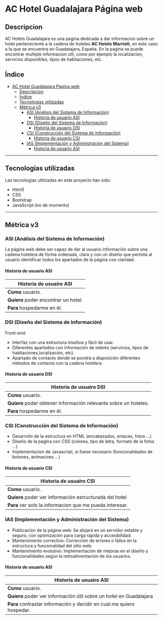 # AC Hotel Guadalajara Página web
## Descripcion
AC Hotels Guadalajara es una pagina dedicada a dar informacion sobre un hotel perteneciente a la cadena de hoteles **AC Hotels Marriott**, en este caso a la que se encuentra en Guadalajara, España. En la pagina se puede encontrar multiple informacion util, como por ejemplo la localizacion, servicios disponibles, tipos de habitaciones, etc.


## Índice
- [AC Hotel Guadalajara Página web](#ac-hotel-guadalajara-página-web)
  - [Descripcion](#descripcion)
  - [Índice](#índice)
  - [Tecnologías utilizadas](#tecnologías-utilizadas)
  - [Métrica v3](#métrica-v3)
    - [ASI (Análisis del Sistema de Información)](#asi-análisis-del-sistema-de-información)
      - [Historia de usuario ASI](#historia-de-usuario-asi)
    - [DSI (Diseño del Sistema de Información)](#dsi-diseño-del-sistema-de-información)
      - [Historia de usuario DSI](#historia-de-usuario-dsi)
    - [CSI (Construcción del Sistema de Información)](#csi-construcción-del-sistema-de-información)
      - [Historia de usuario CSI](#historia-de-usuario-csi)
    - [IAS (Implementación y Administración del Sistema)](#ias-implementación-y-administración-del-sistema)
      - [Historia de usuario ASI](#historia-de-usuario-asi-1)

***

## Tecnologías utilizadas
Las tecnologias utilizadas en este proyecto han sido:
- Html5
- CSS
- Bootstrap
- JavaScript (no de momento)
***

## Métrica v3
### ASI (Análisis del Sistema de Información) 
La página web debe ser capaz de dar al usuario información sobre una cadena hotelera de forma ordenada, clara y con un diseño que permita al usuario identificar todos los apartados de la página con claridad.

#### Historia de usuario ASI
| Historia de usuairo ASI | 
| ------------- |
|**Como** usuario. |
|**Quiero** poder encontrar un hotel.|
|**Para** hospedarme en él. |

### DSI (Diseño del Sistema de Información)
Front-end:
- Interfaz con una estructura intuitiva y fácil de usar.
- Diferentes apartados con información de interés (servicios, tipos de habitaciones,localización, etc).
- Apartado de contacto donde se pondrá a disposición diferentes métodos de contacto con la cadena hotelera

#### Historia de usuario DSI
| Historia de usuairo DSI | 
| ------------- |
|**Como** usuario. |
|**Quiero** poder obtener información relevante sobre un hoteles.|
|**Para** hospedarme en él. |

### CSI (Construcción del Sistema de Información)
- Desarrollo de la estructura en HTML (encabezados, enlaces, fotos ...)
- Diseño de la pagina con CSS (colores, tipo de letra, formato de la fotos ...)
- Implementacion de Javascript, si fuese necesario (funcionalidades de botones, animacioes ...)

#### Historia de usuario CSI
| Historia de usuairo CSI | 
| ------------- |
|**Como** usuario. |
|**Quiero** poder ver información estructurada del hotel|
|**Para** ver solo la informacion que me pueda interesar.|

### IAS (Implementación y Administración del Sistema) 
- Publicación de la página web: Se alojará en un servidor estable y seguro, con optimización para carga rápida y accesibilidad.
- Mantenimiento correctivo: Corrección de errores o fallos en la estructura y funcionalidad del sitio web.
- Mantenimiento evolutivo: Implementación de mejoras en el diseño y funcionalidades según la retroalimentación de los usuarios.

#### Historia de usuario ASI
| Historia de usuairo ASI | 
| ------------- |
|**Como** usuario. |
|**Quiero** poder ver información útil sobre un hotel en Guadalajara|
|**Para** contrastar información y decidir en cual me quiero hospedar. |